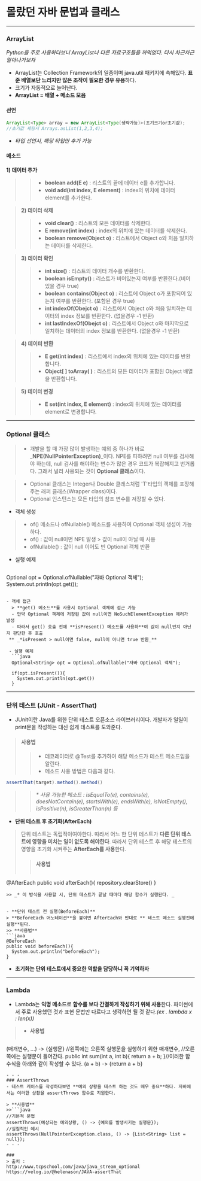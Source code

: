 # 몰랐던 자바 문법과 클래스

- - - 

### ArrayList
_Python을 주로 사용하다보니 ArrayList나 다른 자료구조들을 까먹었다. 다시 차근차근 알아나가보자_

- ArrayList는 Collection Framework의 일종이며 java.util 패키지에 속해있다. **표준 배열보단 느리지만 많은 조작이 필요한 경우 유용**하다.
- 크기가 자동적으로 늘어난다.
- **ArrayList = 배열 + 메소드 모음**

#### 선언
```java
ArrayList<Type> array = new ArrayList<Type(생략가능)>(초기크기or초기값);
//초기값 세팅시 Arrays.asList(1,2,3,4);
```

- _타입 선언시, 해당 타입만 추가 가능_

#### 메소드

>
**1) 데이터 추가**
>>- **boolean add(E e)** : 리스트의 끝에 데이터 e를 추가합니다. 
>>- **void add(int index, E element)** : index의 위치에 데이터 element를 추가한다.

>**2) 데이터 삭제**
>>- **void clear()** : 리스트의 모든 데이터를 삭제한다. 
>>- **E remove(int index)** : index의 위치에 있는 데이터를 삭제한다.
>>- **boolean remove(Object o)** : 리스트에서 Object o와 처음 일치하는 데이터를 삭제한다. 


>**3) 데이터 확인**
>>- **int size()** : 리스트의 데이터 개수를 반환한다. 
>>- **boolean isEmpty()** : 리스트가 비어있는지 여부를 반환한다.(비어있을 경우 true)
>>- **boolean contains(Object o)** : 리스트에 Object o가 포함되어 있는지 여부를 반환한다. (포함된 경우 true)
>>- **int indexOf(Obejct o)** : 리스트에서 Object o와 처음 일치하는 데이터의 index 정보를 반환한다. (없을경우 -1 반환)
>>- **int lastIndexOf(Obejct o)** : 리스트에서 Object o와 마지막으로 일치하는 데이터의 index 정보를 반환한다. (없을경우 -1 반환)
 
>**4) 데이터 반환**
>>- **E get(int index)** : 리스트에서 index의 위치에 있는 데이터를 반환합니다. 
>>- **Object[ ] toArray( )** : 리스트의 모든 데이터가 포함된 Object 배열을 반환합니다.  

 

>**5) 데이터 변경**
>>- **E set(int index, E element)** : index의 위치에 있는 데이터를 element로 변경합니다. 

- - - 

### Optional 클래스


> - 개발을 할 때 가장 많이 발생하는 예외 중 하나가 바로 _**NPE(NullPointerException)**_이다. NPE를 피하려면 null 여부를 검사해야 하는데, null 검사를 해야하는 변수가 많은 경우 코드가 복잡해지고 번거롭다. 그래서 널리 사용되는 것이 **Optional 클래스**이다.

> - Optional<T> 클래스는 Integer나 Double 클래스처럼 'T'타입의 객체를 포장해 주는 래퍼 클래스(Wrapper class)이다.
> - Optional 인스턴스는 모든 타입의 참조 변수를 저장할 수 있다.

- 객체 생성

>- of() 메소드나 ofNullable() 메소드를 사용하여 Optional 객체 생성이 가능하다. 
>- of() : 값이 null이면 NPE 발생 > 값이 null이 아닐 때 사용
>- ofNullable() : 값이 null 이어도 빈 Optional 객체 반환
  
- 실행 예제
	
>```java
Optional<String> opt = Optional.ofNullable("자바 Optional 객체");
System.out.println(opt.get());
```

- 객체 접근
  > **get() 메소드**를 사용시 Optional 객체에 접근 가능
  - 만약 Optional 객체에 저장된 값이 null이면 NoSuchElementException 에러가 발생
  - 따라서 get() 호출 전에 **isPresent() 메소드를 사용하**여 값이 null인지 아닌지 판단한 후 호출
 ** _*isPresent > null이면 false, null이 아니면 true 반환_**
  
 - 실행 예제
  ```java
  Optional<String> opt = Optional.ofNullable("자바 Optional 객체");
  
  if(opt.isPresent()){
	System.out.println(opt.get())
  }
 ```
 
 - - - 

  ### 단위 테스트 (JUnit - AssertThat)
  
  - JUnit이란 Java를 위한 단위 테스트 오픈소스 라이브러리이다.
  개발자가 일일이 print문을 작성하는 대신 쉽게 테스트를 도와준다.
  
  >#### 사용법
  >> - 데코레이터로 @Test를 추가하여 해당 메소드가 테스트 메소드임을 알린다.
 >> - 메소드 사용 방법은 다음과 같다.
  ```java
  assertThat(target).method().method()
  ```
 >>_* 사용 가능한 메소드 : isEqualTo(e), contains(e), doesNotContain(e), startsWith(e), endsWith(e), isNotEmpty(), isPositive(n), isGreaterThan(n) 등_
  
  - **단위 테스트 후 초기화(AfterEach)**
  > 단위 테스트는 독립적이여야한다. 따라서 어느 한 단위 테스트가 **다른 단위 테스트에 영향을 미치는 일이 없도록 해야한다**. 따라서 단위 테스트 후 해당 테스트의 영향을 초기화 시켜주는 **AfterEach를 사용**한다.
  >>#### 사용법
  >> ```java
  @AfterEach
  public void afterEach(){
  	repository.clearStore()
  }
  ```
  >> _* 이 방식을 사용할 시, 단위 테스트가 끝날 때마다 해당 함수가 실행된다. _
  

  - **단위 테스트 전 실행(BeforeEach)**
  > **BeforeEach 어노테이션**을 붙이면 AfterEach와 반대로 ** 테스트 메소드 실행전에 실행**된다.
  >> **사용법**
  ```java
  @BeforeEach
  public void beforeEach(){
  	System.out.println("beforeEach");
  }
  ```
   - __초기화는 단위 테스트에서 중요한 역할을 담당하니 꼭 기억하자__
  - - - 
  ### Lambda
  - Lambda는 **익명 메소드**로 **함수를 보다 간결하게 작성하기 위해 사용**한다. 파이썬에서 주로 사용했던 것과 표현 문법만 다르다고 생각하면 될 것 같다._(ex . lambda x : len(x))_
>- **사용법**
>>```java
  (매개변수, ...) -> {실행문}
  //왼쪽에는 오른쪽 실행문을 실행하기 위한 매개변수,
  //오른쪽에는 실행문이 들어간다.
  public int sum(int a, int b){
  	return a + b;
  }//이러한 함수식을 아래와 같이 작성할 수 있다.
  (a + b) -> {return a + b}
  ```
  - - -
  ### AssertThrows
  - 테스트 케이스를 작성하다보면 **예외 상황을 테스트 하는 것도 매우 중요**하다. 자바에서는 이러한 상황을 assertThrows 함수로 지원한다.
  
  > **사용법**
  >>```java
 //기본적 문법
  assertThrows(예상되는 예외상황, () -> {예외를 발생시키는 실행문});
  //실질적인 예시
  assertThrows(NullPointerException.class, () -> {List<String> list = null});
  - - -
  
  ### 
  > 출처 : 
  http://www.tcpschool.com/java/java_stream_optional
  https://velog.io/@helenason/JAVA-assertThat
